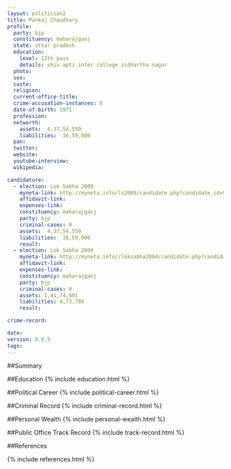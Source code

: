 ```yaml
---
layout: politician2
title: Pankaj Chaudhary
profile: 
  party: bjp
  constituency: maharajganj
  state: uttar pradesh
  education: 
    level: 12th pass
    details: shiv apti inter college sidhartha nagar
  photo: 
  sex: 
  caste: 
  religion: 
  current-office-title: 
  crime-accusation-instances: 0
  date-of-birth: 1971
  profession: 
  networth: 
    assets:  4,37,54,559
    liabilities:  16,59,000
  pan: 
  twitter: 
  website: 
  youtube-interview: 
  wikipedia: 

candidature: 
  - election: Lok Sabha 2009
    myneta-link: http://myneta.info/ls2009/candidate.php?candidate_id=994
    affidavit-link: 
    expenses-link: 
    constituency: maharajganj 
    party: bjp
    criminal-cases: 0
    assets:  4,37,54,559
    liabilities:  16,59,000
    result:  
  - election: Lok Sabha 2004
    myneta-link: http://myneta.info//loksabha2004/candidate.php?candidate_id=4639
    affidavit-link: 
    expenses-link: 
    constituency: maharajganj 
    party: bjp
    criminal-cases: 0
    assets: 1,41,74,401
    liabilities: 4,73,788
    result:  

crime-record: 

date: 
version: 0.0.5
tags: 
---
```

##Summary


##Education
{% include education.html %}


##Political Career
{% include political-career.html %}


##Criminal Record
{% include criminal-record.html %}


##Personal Wealth
{% include personal-wealth.html %}


##Public Office Track Record
{% include track-record.html %}


##References


{% include references.html %}